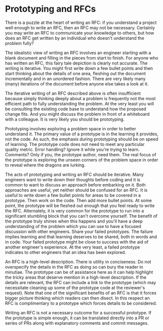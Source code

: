 # Prototyping and RFCs

There is a puzzle at the heart of writing an RFC: if you understand a
project well enough to write an RFC, then an RFC may not be
necessary. Certainly you may write an RFC to communicate your
knowledge to others, but how does an RFC get written by an individual
who doesn't understand the problem fully?

The idealistic view of writing an RFC involves an engineer starting
with a blank document and filling in the pieces from start to
finish. For anyone who has written an RFC, this fairy tale depiction
is clearly not accurate. The writing is iterative. You might first
write down a few bullet points and then start thinking about the
details of one area, fleshing out the document incrementally and in an
unordered fashion. There are very likely many (many) iterations of the
document before anyone else takes a look at it.

The iterative writing of an RFC described above is often insufficient
because simply thinking deeply about a problem is frequently not the
most efficient path to fully understanding the problem. At the very
least you will be consulting the existing code base to understand how
the proposed change fits. And you might discuss the problem in front
of a whiteboard with a colleague. It is very likely you should be
prototyping.

Prototyping involves exploring a problem space in order to better
understand it. The primary value of a prototype is in the learning it
provides, not the code. As such, the emphasis during prototyping
should be on speed of learning. The prototype code does not need to
meet any particular quality metric. Error handling? Ignore it while
you're trying to learn. Comments? Only if you, the prototype author,
need them. The real focus of the prototype is exploring the unseen
corners of the problem space in order to reveal where the dragons are
lurking.

The acts of prototyping and writing an RFC should be iterative. Many
engineers want to write down their thoughts before coding and it is
common to want to discuss an approach before embarking on it. Both
approaches are useful, yet neither should be confused for an RFC. It
is useful to write down a few bullet points for areas to be covered in
a prototype. Then work on the code. Then add more bullet points. At
some point, the prototype will be fleshed out enough that you feel
ready to write the RFC. Alternately, it is very common for the
prototype to run into a significant stumbling block that you can't
overcome yourself. The benefit of the prototype truly shines when this
happens and you'll have a deep understanding of the problem which you
can use to have a focused discussion with other engineers. Share your
failed prototypes. The failure implies learning and that learning
deserves to be shared, both in words and in code. Your failed
prototype might be close to success with the aid of another engineer's
experience. At the very least, a failed prototype indicates to other
engineers that an idea has been explored.

An RFC is a high-level description. There is utility in
conciseness. Do not overspecify the details in the RFC as doing so can
bury the reader in minutiae. The prototype can be of assistance here
as it can help highlight the tricky areas that deserve mention in a
high-level description. If the details are relevant, the RFC can
include a link to the prototype (which may necessitate cleaning up
some of the prototype code at the reviewer's request). Note that one
of the significant benefits of an RFC is that it forces bigger picture
thinking which readers can then disect. In this respect an RFC is
complimentary to a prototype which forces details to be considered.

Writing an RFC is not a necessary outcome for a successful
prototype. If the prototype is simple enough, it can be translated
directly into a PR or series of PRs along with explanatory comments
and commit messages.
